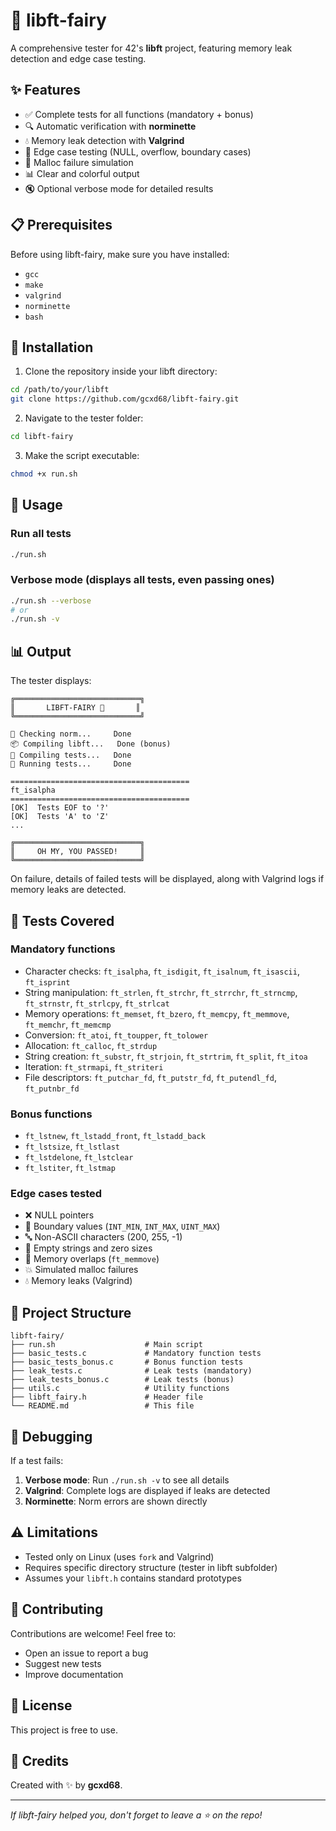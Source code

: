# 🧚 libft-fairy

A comprehensive tester for 42's **libft** project, featuring memory leak detection and edge case testing.

## ✨ Features

- ✅ Complete tests for all functions (mandatory + bonus)
- 🔍 Automatic verification with **norminette**
- 💧 Memory leak detection with **Valgrind**
- 🚨 Edge case testing (NULL, overflow, boundary cases)
- 🧪 Malloc failure simulation
- 📊 Clear and colorful output
- 🔇 Optional verbose mode for detailed results

## 📋 Prerequisites

Before using libft-fairy, make sure you have installed:

- `gcc`
- `make`
- `valgrind`
- `norminette`
- `bash`

## 🚀 Installation

1. Clone the repository inside your libft directory:

```bash
cd /path/to/your/libft
git clone https://github.com/gcxd68/libft-fairy.git
```

2. Navigate to the tester folder:

```bash
cd libft-fairy
```

3. Make the script executable:

```bash
chmod +x run.sh
```

## 🎯 Usage

### Run all tests

```bash
./run.sh
```

### Verbose mode (displays all tests, even passing ones)

```bash
./run.sh --verbose
# or
./run.sh -v
```

## 📊 Output

The tester displays:

```
╔════════════════════════════╗
║       LIBFT-FAIRY 🧚       ║
╚════════════════════════════╝

📝 Checking norm...     Done
📦 Compiling libft...   Done (bonus)
🔨 Compiling tests...   Done
🧪 Running tests...     Done

========================================
ft_isalpha
========================================
[OK]  Tests EOF to '?'
[OK]  Tests 'A' to 'Z'
...

╔════════════════════════════╗
║     OH MY, YOU PASSED!     ║
╚════════════════════════════╝
```

On failure, details of failed tests will be displayed, along with Valgrind logs if memory leaks are detected.

## 🧪 Tests Covered

### Mandatory functions

- Character checks: `ft_isalpha`, `ft_isdigit`, `ft_isalnum`, `ft_isascii`, `ft_isprint`
- String manipulation: `ft_strlen`, `ft_strchr`, `ft_strrchr`, `ft_strncmp`, `ft_strnstr`, `ft_strlcpy`, `ft_strlcat`
- Memory operations: `ft_memset`, `ft_bzero`, `ft_memcpy`, `ft_memmove`, `ft_memchr`, `ft_memcmp`
- Conversion: `ft_atoi`, `ft_toupper`, `ft_tolower`
- Allocation: `ft_calloc`, `ft_strdup`
- String creation: `ft_substr`, `ft_strjoin`, `ft_strtrim`, `ft_split`, `ft_itoa`
- Iteration: `ft_strmapi`, `ft_striteri`
- File descriptors: `ft_putchar_fd`, `ft_putstr_fd`, `ft_putendl_fd`, `ft_putnbr_fd`

### Bonus functions

- `ft_lstnew`, `ft_lstadd_front`, `ft_lstadd_back`
- `ft_lstsize`, `ft_lstlast`
- `ft_lstdelone`, `ft_lstclear`
- `ft_lstiter`, `ft_lstmap`

### Edge cases tested

- ❌ NULL pointers
- 🔢 Boundary values (`INT_MIN`, `INT_MAX`, `UINT_MAX`)
- 🔤 Non-ASCII characters (200, 255, -1)
- 📏 Empty strings and zero sizes
- 🔄 Memory overlaps (`ft_memmove`)
- 💥 Simulated malloc failures
- 💧 Memory leaks (Valgrind)

## 📁 Project Structure

```
libft-fairy/
├── run.sh                    # Main script
├── basic_tests.c             # Mandatory function tests
├── basic_tests_bonus.c       # Bonus function tests
├── leak_tests.c              # Leak tests (mandatory)
├── leak_tests_bonus.c        # Leak tests (bonus)
├── utils.c                   # Utility functions
├── libft_fairy.h             # Header file
└── README.md                 # This file
```

## 🐛 Debugging

If a test fails:

1. **Verbose mode**: Run `./run.sh -v` to see all details
2. **Valgrind**: Complete logs are displayed if leaks are detected
3. **Norminette**: Norm errors are shown directly

## ⚠️ Limitations

- Tested only on Linux (uses `fork` and Valgrind)
- Requires specific directory structure (tester in libft subfolder)
- Assumes your `libft.h` contains standard prototypes

## 🤝 Contributing

Contributions are welcome! Feel free to:

- Open an issue to report a bug
- Suggest new tests
- Improve documentation

## 📜 License

This project is free to use.

## 💖 Credits

Created with ✨ by **gcxd68**.

---

*If libft-fairy helped you, don't forget to leave a ⭐ on the repo!*
